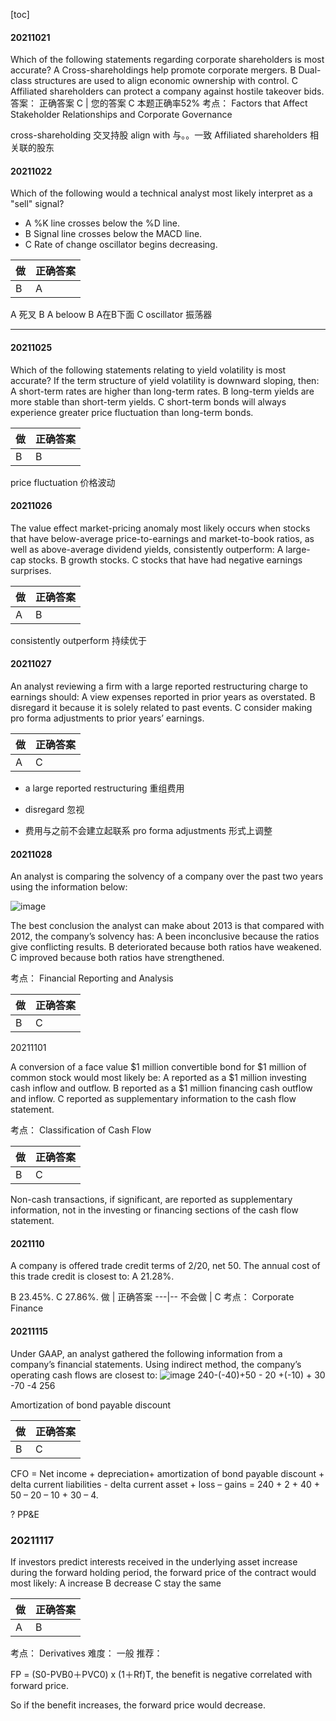[toc]

#### 20211021

Which of the following statements regarding corporate shareholders is most accurate?
A
Cross-shareholdings help promote corporate mergers.
B
Dual-class structures are used to align economic ownership with control.
C
Affiliated shareholders can protect a company against hostile takeover bids.
答案：
正确答案 C |
您的答案 C
本题正确率52%
考点：
Factors that Affect Stakeholder Relationships and Corporate Governance

cross-shareholding 交叉持股
align with  与。。一致
Affiliated shareholders  相关联的股东  

#### 20211022

Which of the following would a technical analyst most likely interpret as a "sell" signal?


- A
%K line crosses below the %D line.
- B
Signal line crosses below the MACD line.
- C
Rate of change oscillator begins decreasing.


做 | 正确答案
---|--
 B | A
 



A 死叉 
B  A beloow B  A在B下面
C oscillator  振荡器

<hr />

#### 20211025


Which of the following statements relating to yield volatility is most accurate? If the term structure of yield volatility is downward sloping, then:
A
short-term rates are higher than long-term rates.
B
long-term yields are more stable than short-term yields.
C
short-term bonds will always experience greater price fluctuation than long-term bonds.

做 | 正确答案
---|--
 B | B
 
 price  fluctuation  价格波动
 

#### 20211026

The value effect market-pricing anomaly most likely occurs when stocks that have below-average price-to-earnings and market-to-book ratios, as well as above-average dividend yields, consistently outperform:
A
large-cap stocks.
B
growth stocks.
C
stocks that have had negative earnings surprises.

做 | 正确答案
---|--
 A | B
 
 consistently outperform 持续优于 
 
 #### 20211027
 
 An analyst reviewing a firm with a large reported restructuring charge to earnings should:
A
view expenses reported in prior years as overstated.
B
disregard it because it is solely related to past events.
C
consider making pro forma adjustments to prior years’ earnings.

做 | 正确答案
---|--
 A | C
 
- a large reported restructuring 重组费用

- disregard  忽视 

- 费用与之前不会建立起联系 
pro forma adjustments  形式上调整


 #### 20211028
 
 
 An analyst is comparing the solvency of a company over the past two years using the information below:

![image](15201766199140B8927510E68B165A8A)

The best conclusion the analyst can make about 2013 is that compared with 2012, the company’s solvency has:
A
been inconclusive because the ratios give conflicting results.
B
deteriorated because both ratios have weakened.
C
improved because both ratios have strengthened.
 
考点：
Financial Reporting and Analysis


做 | 正确答案
---|--
 B | C
 
20211101

A conversion of a face value $1 million convertible bond for $1 million of common stock would most likely be:
A
reported as a $1 million investing cash inflow and outflow.
B
reported as a $1 million financing cash outflow and inflow.
C
reported as supplementary information to the cash flow statement.
 
考点：
Classification of Cash Flow


做 | 正确答案
---|--
 B | C
 
 Non-cash transactions, if significant, are reported as supplementary information, not in the investing or financing sections of the cash flow statement.
 
 
 #### 2021110

A company is offered trade credit terms of 2/20, net 50. The annual cost of this trade credit is closest to:
A
21.28%.

B
23.45%.
C
27.86%.
做 | 正确答案
---|--
 不会做 | C
考点：
Corporate Finance


#### 20211115

Under GAAP, an analyst gathered the following information from a company’s financial statements. Using indirect method, the company’s operating cash flows are closest to:
![image](B19748A01A1641AABC5D18CD4E5EB3AE)
240-(-40)+50 - 20 +(-10) + 30  -70 -4 
256

Amortization of bond payable discount 


做 | 正确答案
---|--
B | C

CFO = Net income + depreciation+ amortization of bond payable discount + delta current liabilities - delta current asset + loss – gains = 240 + 2 + 40 + 50 – 20 – 10 + 30 – 4.

?  PP&E


### 20211117

If investors predict interests received in the underlying asset increase during the forward holding period, the forward price of the contract would most likely:
A
increase
B
decrease
C
stay the same

做 | 正确答案
---|--
A | B


考点：
Derivatives
难度：
一般
推荐：
 
FP = (S0-PVB0＋PVC0) x (1＋Rf)T, the benefit is negative correlated with forward price.

So if the benefit increases, the forward price would decrease.